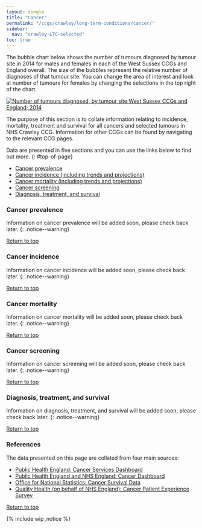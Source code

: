 ```yaml
---
layout: single
title: "Cancer"
permalink: "/ccgs/crawley/long-term-conditions/cancer/"
sidebar:
  nav: "crawley-LTC-selected"
toc: true
---
```


The bubble chart below shows the number of tumours diagnosed by tumour site in 2014 for males and females in each of the West Sussex CCGs and England overall. The size of the bubbles represent the relative number of diagnoses of that tumour site. You can change the area of interest and look at number of tumours for females by changing the selections in the top right of the chart.

<div class='tableauPlaceholder' id='viz1484834012856' style='position: relative'><noscript><a href='#'><img alt='Number of tumours diagnosed, by tumour site;West Sussex CCGs and England; 2014 ' src='https:&#47;&#47;public.tableau.com&#47;static&#47;images&#47;We&#47;WestSussexCCGs2014Cancerdiagnoses&#47;Dashboard1&#47;1_rss.png' style='border: none' /></a></noscript><object class='tableauViz'  style='display:none;'><param name='host_url' value='https%3A%2F%2Fpublic.tableau.com%2F' /><param name='site_root' value='' /><param name='name' value='WestSussexCCGs2014Cancerdiagnoses&#47;Dashboard1' /><param name='tabs' value='no' /><param name='toolbar' value='yes' /><param name='static_image' value='https:&#47;&#47;public.tableau.com&#47;static&#47;images&#47;We&#47;WestSussexCCGs2014Cancerdiagnoses&#47;Dashboard1&#47;1.png' /><param name='animate_transition' value='yes' /><param name='display_static_image' value='yes' /><param name='display_spinner' value='yes' /><param name='display_overlay' value='yes' /><param name='display_count' value='yes' /></object></div>


<script type='text/javascript'>
	var divElement = document.getElementById('viz1484834012856');
	var vizElement = divElement.getElementsByTagName('object')[0];
	vizElement.style.width='100%';vizElement.style.maxWidth='954px';
	vizElement.style.height=(divElement.offsetWidth*0.75)+'px';
	vizElement.style.maxHeight='629px';
	var scriptElement = document.createElement('script');
	scriptElement.src = 'https://public.tableau.com/javascripts/api/viz_v1.js';
	vizElement.parentNode.insertBefore(scriptElement, vizElement);
</script>

The purpose of this section is to collate information relating to incidence, mortality, treatment and survival for all cancers and selected tumours in NHS Crawley CCG. Information for other CCGs can be found by navigating to the relevant CCG pages.

Data are presented in five sections and you can use the links below to find out more.
{: #top-of-page}

- [Cancer prevalence](#cancer-prevalence)
- [Cancer incidence (including trends and projections)](#cancer-incidence)
- [Cancer mortality (including trends and projections)](#cancer-mortality)
- [Cancer screening](#cancer-screening)
- [Diagnosis, treatment, and survival](#diagnosis-treatment-and-survival)

### Cancer prevalence

Information on cancer prevalence will be added soon, please check back later.
{: .notice--warning}

[Return to top](#top-of-page)

### Cancer incidence

Information on cancer incidence will be added soon, please check back later.
{: .notice--warning}

[Return to top](#top-of-page)

### Cancer mortality

Information on cancer mortality will be added soon, please check back later.
{: .notice--warning}

[Return to top](#top-of-page)

### Cancer screening

Information on cancer screening will be added soon, please check back later.
{: .notice--warning}

[Return to top](#top-of-page)

### Diagnosis, treatment, and survival

Information on diagnosis, treatment, and survival will be added soon, please check back later.
{: .notice--warning}

[Return to top](#top-of-page)

### References 

The data presented on this page are collated from four main sources:

- [Public Health England: Cancer Services Dashboard](https://fingertips.phe.org.uk/profile/cancerservices/data)
- [Public Health England and NHS England: Cancer Dashboard](https://www.cancerdata.nhs.uk/dashboard)
- [Office for National Statistics: Cancer Survival Data](https://www.ons.gov.uk/peoplepopulationandcommunity/healthandsocialcare/conditionsanddiseases/bulletins/cancersurvivalinenglandadultsdiagnosed/2010and2014andfollowedupto2015)
- [Quality Health (on behalf of NHS England): Cancer Patient Experience Survey](https://www.quality-health.co.uk/surveys/national-cancer-patient-experience-survey)

[Return to top](#top-of-page)

{% include wip_notice %}